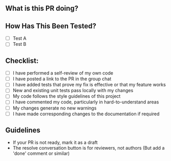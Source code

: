 ## What is this PR doing?

<!-- Please include a summary of the change and which issue is fixed -->

## How Has This Been Tested?

<!-- Please describe the tests that you ran to verify your changes. Provide instructions so we can reproduce. Please also list any relevant details for your test configuration -->

- [ ] Test A
- [ ] Test B

## Checklist:

- [ ] I have performed a self-review of my own code
- [ ] I have posted a link to the PR in the group chat
- [ ] I have added tests that prove my fix is effective or that my feature works
- [ ] New and existing unit tests pass locally with my changes
- [ ] My code follows the style guidelines of this project
- [ ] I have commented my code, particularly in hard-to-understand areas
- [ ] My changes generate no new warnings
- [ ] I have made corresponding changes to the documentation if required

## Guidelines

- If your PR is not ready, mark it as a draft
- The resolve conversation button is for reviewers, not authors (But add a 'done' comment or similar)
